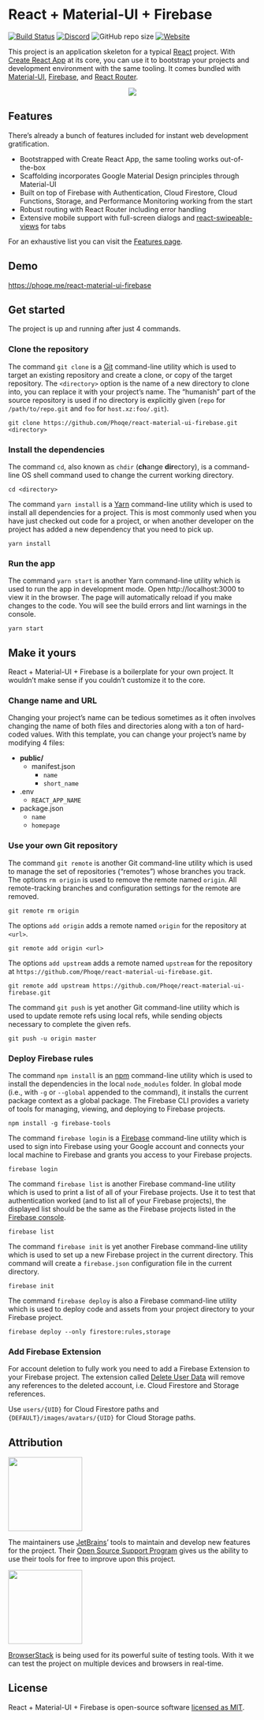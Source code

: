 # React + Material-UI + Firebase

[![Build Status](https://travis-ci.org/Phoqe/react-material-ui-firebase.svg?branch=master)](https://travis-ci.org/Phoqe/react-material-ui-firebase)
[![Discord](https://img.shields.io/discord/567707014361513995.svg)](https://discord.gg/y3EMyrN)
![GitHub repo size](https://img.shields.io/github/repo-size/Phoqe/react-material-ui-firebase.svg)
[![Website](https://img.shields.io/website/https/phoqe.me/react-material-ui-firebase.svg)](https://phoqe.me/react-material-ui-firebase)

This project is an application skeleton for a typical [React](https://reactjs.org) project. With [Create React App](https://facebook.github.io/create-react-app) at its core, you can use it to bootstrap your projects and development environment with the same tooling. It comes bundled with [Material-UI](https://material-ui.com), [Firebase](https://firebase.google.com), and [React Router](https://reacttraining.com/react-router).

<p align="center">
  <img src="https://user-images.githubusercontent.com/7033377/62852357-794cf800-bce9-11e9-8e0c-08774c616970.png">
</p>

## Features

There’s already a bunch of features included for instant web development gratification.

- Bootstrapped with Create React App, the same tooling works out-of-the-box
- Scaffolding incorporates Google Material Design principles through Material-UI
- Built on top of Firebase with Authentication, Cloud Firestore, Cloud Functions, Storage, and Performance Monitoring working from the start
- Robust routing with React Router including error handling
- Extensive mobile support with full-screen dialogs and [react-swipeable-views](https://react-swipeable-views.com) for tabs

For an exhaustive list you can visit the [Features page](https://github.com/Phoqe/react-material-ui-firebase/wiki/Features).

## Demo

https://phoqe.me/react-material-ui-firebase

## Get started

The project is up and running after just 4 commands.

### Clone the repository

The command `git clone` is a [Git](https://www.git-scm.com) command-line utility which is used to target an existing repository and create a clone, or copy of the target repository. The `<directory>` option is the name of a new directory to clone into, you can replace it with your project’s name. The “humanish” part of the source repository is used if no directory is explicitly given (`repo` for `/path/to/repo.git` and `foo` for `host.xz:foo/.git`).

```
git clone https://github.com/Phoqe/react-material-ui-firebase.git <directory>
```

### Install the dependencies

The command `cd`, also known as `chdir` (**ch**ange **dir**ectory), is a command-line OS shell command used to change the current working directory.

```
cd <directory>
```

The command `yarn install` is a [Yarn](https://yarnpkg.com) command-line utility which is used to install all dependencies for a project. This is most commonly used when you have just checked out code for a project, or when another developer on the project has added a new dependency that you need to pick up.

```
yarn install
```

### Run the app

The command `yarn start` is another Yarn command-line utility which is used to run the app in development mode. Open http://localhost:3000 to view it in the browser. The page will automatically reload if you make changes to the code. You will see the build errors and lint warnings in the console.

```
yarn start
```

## Make it yours

React + Material-UI + Firebase is a boilerplate for your own project. It wouldn’t make sense if you couldn’t customize it to the core.

### Change name and URL

Changing your project’s name can be tedious sometimes as it often involves changing the name of both files and directories along with a ton of hard-coded values. With this template, you can change your project’s name by modifying 4 files:

- **public/**
  - manifest.json
    - `name`
    - `short_name`
- .env
    - `REACT_APP_NAME`
- package.json
  - `name`
  - `homepage`

### Use your own Git repository

The command `git remote` is another Git command-line utility which is used to manage the set of repositories (“remotes”) whose branches you track. The options `rm origin` is used to remove the remote named `origin`. All remote-tracking branches and configuration settings for the remote are removed.

```
git remote rm origin
```

The options `add origin` adds a remote named `origin` for the repository at `<url>`.

```
git remote add origin <url>
```

The options `add upstream` adds a remote named `upstream` for the repository at `https://github.com/Phoqe/react-material-ui-firebase.git`.

```
git remote add upstream https://github.com/Phoqe/react-material-ui-firebase.git
```

The command `git push` is yet another Git command-line utility which is used to update remote refs using local refs, while sending objects necessary to complete the given refs.

```
git push -u origin master
```

### Deploy Firebase rules

The command `npm install` is an [npm](https://www.npmjs.com) command-line utility which is used to install the dependencies in the local `node_modules` folder. In global mode (i.e., with `-g` or `--global` appended to the command), it installs the current package context as a global package. The Firebase CLI provides a variety of tools for managing, viewing, and deploying to Firebase projects.

```
npm install -g firebase-tools
```

The command `firebase login` is a [Firebase](https://firebase.google.com) command-line utility which is used to sign into Firebase using your Google account and connects your local machine to Firebase and grants you access to your Firebase projects.

```
firebase login
```

The command `firebase list` is another Firebase command-line utility which is used to print a list of all of your Firebase projects. Use it to test that authentication worked (and to list all of your Firebase projects), the displayed list should be the same as the Firebase projects listed in the [Firebase console](https://console.firebase.google.com).

```
firebase list
```

The command `firebase init` is yet another Firebase command-line utility which is used to set up a new Firebase project in the current directory. This command will create a `firebase.json` configuration file in the current directory.

```
firebase init
```

The command `firebase deploy` is also a Firebase command-line utility which is used to deploy code and assets from your project directory to your Firebase project.

```
firebase deploy --only firestore:rules,storage
```

### Add Firebase Extension

For account deletion to fully work you need to add a Firebase Extension to your Firebase project. The extension called [Delete User Data](https://firebase.google.com/products/extensions/delete-user-data) will remove any references to the deleted account, i.e. Cloud Firestore and Storage references.

Use `users/{UID}` for Cloud Firestore paths and `{DEFAULT}/images/avatars/{UID}` for Cloud Storage paths.

## Attribution

<a href="https://jetbrains.com">
  <img src="https://user-images.githubusercontent.com/7033377/64803713-a7925180-d58d-11e9-94a4-54bcdd9023e6.png" width="150">
</a>

The maintainers use [JetBrains](https://www.jetbrains.com)’ tools to maintain and develop new features for the project. Their [Open Source Support Program](https://www.jetbrains.com/community/opensource) gives us the ability to use their tools for free to improve upon this project.

<a href="https://browserstack.com">
  <img src="https://p14.zdusercontent.com/attachment/1015988/w1rTv9BV42bGKWAEdOOH0jyWu?token=eyJhbGciOiJkaXIiLCJlbmMiOiJBMTI4Q0JDLUhTMjU2In0..1j02V7lb9BSm4tAQIuOOMw.FFMfm49EsVQDC0GxjH8kTd4HpJjURmpA7sATf2zcuN07PZK6DMhREVEEXqgVEwwXfCHmnkpvgv5sYNXpUyiyAOvoO6eE_UcMnXjPC8a3q6fDLjJHzxLVRx93OBr_AFzAf6Gnt5s93rEnN1Fjvqsn7sRItZbgQQLZ_M_7xnl_QHyhpn3zYSFt35mTwObGggMaJ6mBpZNI-72SJKZtzoEPb1hNaM97MTUFEAbdxQL2n_DFieJFyNDkBNeIDHUmG4TFrmHhwucxv9j3V6UIJikDFS97CrueA-jUnkRS_HY-JDA.ti_ZX5qRJwKWcqUewhZGgA" width="150">
</a>

[BrowserStack](https://browserstack.com) is being used for its powerful suite of testing tools. With it we can test the project on multiple devices and browsers in real-time.

## License

React + Material-UI + Firebase is open-source software [licensed as MIT](https://github.com/Phoqe/react-material-ui-firebase/blob/master/LICENSE.md).

